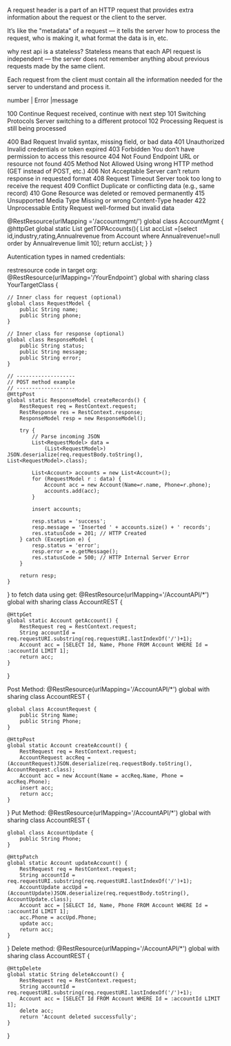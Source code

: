 A request header is a part of an HTTP request that provides extra information about the request or the client to the server.

It’s like the "metadata" of a request — it tells the server how to process the request, who is making it, what format the data is in, etc.

why rest api is a stateless?
Stateless means that each API request is independent —
the server does not remember anything about previous requests made by the same client.

Each request from the client must contain all the information needed for the server to understand and process it.

number    |   Error            |message

100        	Continue	                  Request received, continue with next step
101	     Switching Protocols	        Server switching to a different protocol
102	       Processing                 	Request is still being processed


400	Bad Request	Invalid syntax, missing field, or bad data
401	Unauthorized	Invalid credentials or token expired
403	Forbidden	You don’t have permission to access this resource
404	Not Found	Endpoint URL or resource not found
405	Method Not Allowed	Using wrong HTTP method (GET instead of POST, etc.)
406	Not Acceptable	Server can’t return response in requested format
408	Request Timeout	Server took too long to receive the request
409	Conflict	Duplicate or conflicting data (e.g., same record)
410	Gone	Resource was deleted or removed permanently
415	Unsupported Media Type	Missing or wrong Content-Type header
422	Unprocessable Entity	Request well-formed but invalid data




@RestResource(urlMapping ='/accountmgmt/')
global  class AccountMgmt {
@httpGet
    global static List<Account> getTOPAccounts(){
        List<Account> accList =[select id,industry,rating,Annualrevenue from Account where Annualrevenue!=null order by Annualrevenue limit 10];
        return accList;
    }
}


Autentication types in named credentials:



restresource code in target org:
@RestResource(urlMapping='/YourEndpoint')
global with sharing class YourTargetClass {

    // Inner class for request (optional)
    global class RequestModel {
        public String name;
        public String phone;
    }

    // Inner class for response (optional)
    global class ResponseModel {
        public String status;
        public String message;
        public String error;
    }

    // -------------------
    // POST method example
    // -------------------
    @HttpPost
    global static ResponseModel createRecords() {
        RestRequest req = RestContext.request;
        RestResponse res = RestContext.response;
        ResponseModel resp = new ResponseModel();

        try {
            // Parse incoming JSON
            List<RequestModel> data = 
                (List<RequestModel>) JSON.deserialize(req.requestBody.toString(), List<RequestModel>.class);

            List<Account> accounts = new List<Account>();
            for (RequestModel r : data) {
                Account acc = new Account(Name=r.name, Phone=r.phone);
                accounts.add(acc);
            }

            insert accounts;

            resp.status = 'success';
            resp.message = 'Inserted ' + accounts.size() + ' records';
            res.statusCode = 201; // HTTP Created
        } catch (Exception e) {
            resp.status = 'error';
            resp.error = e.getMessage();
            res.statusCode = 500; // HTTP Internal Server Error
        }

        return resp;
    }
}
 to fetch data using get:
 @RestResource(urlMapping='/AccountAPI/*')
global with sharing class AccountREST {

    @HttpGet
    global static Account getAccount() {
        RestRequest req = RestContext.request;
        String accountId = req.requestURI.substring(req.requestURI.lastIndexOf('/')+1);
        Account acc = [SELECT Id, Name, Phone FROM Account WHERE Id = :accountId LIMIT 1];
        return acc;
    }
}

Post Method:
@RestResource(urlMapping='/AccountAPI/*')
global with sharing class AccountREST {

    global class AccountRequest {
        public String Name;
        public String Phone;
    }

    @HttpPost
    global static Account createAccount() {
        RestRequest req = RestContext.request;
        AccountRequest accReq = (AccountRequest)JSON.deserialize(req.requestBody.toString(), AccountRequest.class);
        Account acc = new Account(Name = accReq.Name, Phone = accReq.Phone);
        insert acc;
        return acc;
    }
}
Put Method:
@RestResource(urlMapping='/AccountAPI/*')
global with sharing class AccountREST {

    global class AccountUpdate {
        public String Phone;
    }

    @HttpPatch
    global static Account updateAccount() {
        RestRequest req = RestContext.request;
        String accountId = req.requestURI.substring(req.requestURI.lastIndexOf('/')+1);
        AccountUpdate accUpd = (AccountUpdate)JSON.deserialize(req.requestBody.toString(), AccountUpdate.class);
        Account acc = [SELECT Id, Name, Phone FROM Account WHERE Id = :accountId LIMIT 1];
        acc.Phone = accUpd.Phone;
        update acc;
        return acc;
    }
}
Delete method:
@RestResource(urlMapping='/AccountAPI/*')
global with sharing class AccountREST {

    @HttpDelete
    global static String deleteAccount() {
        RestRequest req = RestContext.request;
        String accountId = req.requestURI.substring(req.requestURI.lastIndexOf('/')+1);
        Account acc = [SELECT Id FROM Account WHERE Id = :accountId LIMIT 1];
        delete acc;
        return 'Account deleted successfully';
    }
}


